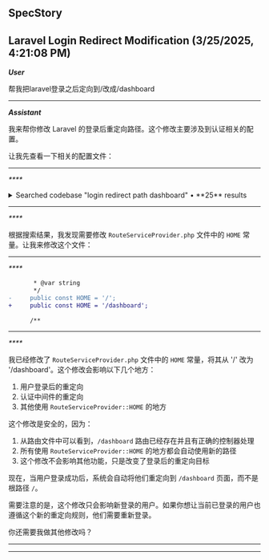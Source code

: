 ## SpecStory

## Laravel Login Redirect Modification (3/25/2025, 4:21:08 PM)

_**User**_

帮我把laravel登录之后定向到/改成/dashboard

---

_**Assistant**_

我来帮你修改 Laravel 的登录后重定向路径。这个修改主要涉及到认证相关的配置。

让我先查看一下相关的配置文件：


---

_****_

<details>
            <summary>Searched codebase "login redirect path dashboard" • **25** results</summary>
        
| File | Lines |
|------|-------|
| `routes/web.php` | L57-81 |
| `app/Http/Controllers/DashboardController.php` | L75-79 |
| `app/Http/Middleware/Authenticate.php` | L1-18 |
| `app/Http/Middleware/RedirectIfAuthenticated.php` | L1-31 |
| `resources/views/layouts/app.blade.php` | L193-213 |
| `app/Http/Controllers/Auth/AuthenticatedSessionController.php` | L1-41 |
| `storage/framework/views/af445c2b26ac83c11e165a4b2125db1c.php` | L221-247 |
| `resources/views/layouts/admin.blade.php` | L28-53 |
| `routes/api.php` | L1-52 |
| `resources/views/livewire/navigation.blade.php` | L42-80 |
| `app/Http/Middleware/StoreMiddleware.php` | L56-108 |
| `app/Http/Middleware/StoreMiddleware.php` | L1-56 |
| `resources/views/livewire/navigation.blade.php` | L1-27 |
| `.specstory/history/2025-03-16_13-00-项目计划审查与功能完善.md` | L18780-18799 |
| `app/Http/Controllers/SettingsController.php` | L1-39 |
| `.specstory/history/2025-03-17_10-59-前端项目规划与市场调研.md` | L15937-15992 |
| `resources/views/welcome.blade.php` | L71-87 |
| `shoe-ecommerce-frontend/src/components/ProtectedRoute.tsx` | L15-54 |
| `storage/framework/views/af445c2b26ac83c11e165a4b2125db1c.php` | L764-783 |
| `storage/framework/views/af445c2b26ac83c11e165a4b2125db1c.php` | L158-221 |
| `routes/web.php` | L474-501 |
| `routes/web.php` | L99-127 |
| `routes/web.php` | L1-57 |
| `app/Providers/RouteServiceProvider.php` | L1-41 |
| `app/Http/Kernel.php` | L83-97 |

</details>

---

_****_

根据搜索结果，我发现需要修改 `RouteServiceProvider.php` 文件中的 `HOME` 常量。让我来修改这个文件：


---

_****_

```diff
       * @var string
       */
-     public const HOME = '/';
+     public const HOME = '/dashboard';
  
      /**
```

---

_****_

我已经修改了 `RouteServiceProvider.php` 文件中的 `HOME` 常量，将其从 '/' 改为 '/dashboard'。这个修改会影响以下几个地方：

1. 用户登录后的重定向
2. 认证中间件的重定向
3. 其他使用 `RouteServiceProvider::HOME` 的地方

这个修改是安全的，因为：

1. 从路由文件中可以看到，`/dashboard` 路由已经存在并且有正确的控制器处理
2. 所有使用 `RouteServiceProvider::HOME` 的地方都会自动使用新的路径
3. 这个修改不会影响其他功能，只是改变了登录后的重定向目标

现在，当用户登录成功后，系统会自动将他们重定向到 `/dashboard` 页面，而不是根路径 `/`。

需要注意的是，这个修改只会影响新登录的用户。如果你想让当前已登录的用户也遵循这个新的重定向规则，他们需要重新登录。

你还需要我做其他修改吗？

---



---

